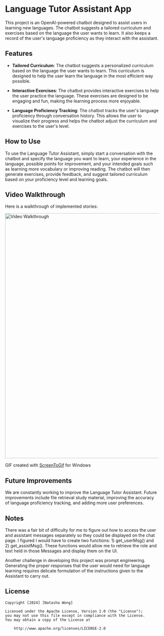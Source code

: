 # Language Tutor Assistant App

This project is an OpenAI-powered chatbot designed to assist users in learning new languages. The chatbot suggests a tailored curriculum and exercises based on the language the user wants to learn. It also keeps a record of the user's language proficiency as they interact with the assistant.

## Features

- **Tailored Curriculum**: The chatbot suggests a personalized curriculum based on the language the user wants to learn. This curriculum is designed to help the user learn the language in the most efficient way possible.

- **Interactive Exercises**: The chatbot provides interactive exercises to help the user practice the language. These exercises are designed to be engaging and fun, making the learning process more enjoyable.

- **Language Proficiency Tracking**: The chatbot tracks the user's language proficiency through conversation history. This allows the user to visualize their progress and helps the chatbot adjust the curriculum and exercises to the user's level.

## How to Use

To use the Language Tutor Assistant, simply start a conversation with the chatbot and specify the language you want to learn, your experience in the language, possible points for improvement, and your intended goals such as learning more vocabulary or improving reading. The chatbot will then generate exercises, provide feedback, and suggest tailored curriculum based on your proficiency level and learning goals.

## Video Walkthrough

Here is a walkthrough of implemented stories:

<img src='https://github.com/natmwong/LanguageTutorAssistant/blob/main/LanguageTutorAssistantDemo.gif' title='Video Walkthrough' width='800' alt='Video Walkthrough' />

GIF created with [ScreenToGif](https://www.screentogif.com/) for Windows

## Future Improvements

We are constantly working to improve the Language Tutor Assistant. Future improvements include file retrieval study material, improving the accuracy of language proficiency tracking, and adding more user preferences.

## Notes

There was a fair bit of difficulty for me to figure out how to access the user and assistant messages separately so they could be displayed on the chat page. I figured I would have to create two functions: 1) get_userMsg() and 2) get_assistMsg(). These functions would allow me to retrieve the role and text held in those Messages and display them on the UI.

Another challenge in developing this project was prompt engineering. Generating the proper responses that the user would need for language learning requires delicate formulation of the instructions given to the Assistant to carry out.

## License

    Copyright [2024] [Natasha Wong]

    Licensed under the Apache License, Version 2.0 (the "License");
    you may not use this file except in compliance with the License.
    You may obtain a copy of the License at

        http://www.apache.org/licenses/LICENSE-2.0
